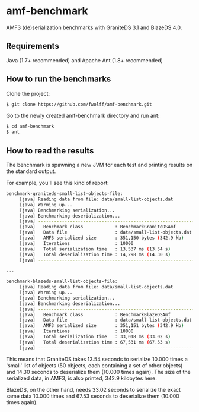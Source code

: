 amf-benchmark
====================

AMF3 (de)serialization benchmarks with GraniteDS 3.1 and BlazeDS 4.0.

Requirements
------------

Java (1.7+ recommended) and Apache Ant (1.8+ recommended)

How to run the benchmarks
-------------------------

Clone the project:

````bash
$ git clone https://github.com/fwolff/amf-benchmark.git
````

Go to the newly created amf-benchmark directory and run ant:

````bash
$ cd amf-benchmark
$ ant
````

How to read the results
-----------------------

The benchmark is spawning a new JVM for each test and printing results on the standard output.

For example, you'll see this kind of report:

````bash
benchmark-graniteds-small-list-objects-file:
     [java] Reading data from file: data/small-list-objects.dat
     [java] Warming up...
     [java] Benchmarking serialization...
     [java] Benchmarking deserialization...
     [java] -------------------------------------------------------------------------------
     [java]   Benchmark class            : BenchmarkGraniteDSAmf
     [java]   Data file                  : data/small-list-objects.dat
     [java]   AMF3 serialized size       : 351,150 bytes (342.9 kb)
     [java]   Iterations                 : 10000
     [java]   Total serialization time   : 13,537 ms (13.54 s)
     [java]   Total deserialization time : 14,298 ms (14.30 s)
     [java] -------------------------------------------------------------------------------

...

benchmark-blazeds-small-list-objects-file:
     [java] Reading data from file: data/small-list-objects.dat
     [java] Warming up...
     [java] Benchmarking serialization...
     [java] Benchmarking deserialization...
     [java] -------------------------------------------------------------------------------
     [java]   Benchmark class            : BenchmarkBlazeDSAmf
     [java]   Data file                  : data/small-list-objects.dat
     [java]   AMF3 serialized size       : 351,151 bytes (342.9 kb)
     [java]   Iterations                 : 10000
     [java]   Total serialization time   : 33,018 ms (33.02 s)
     [java]   Total deserialization time : 67,531 ms (67.53 s)
     [java] -------------------------------------------------------------------------------

````

This means that GraniteDS takes 13.54 seconds to serialize 10.000 times a 'small' list of objects (50 objects, each
containing a set of other objects) and 14.30 seconds to deserialize them (10.000 times again). The size of the
serialized data, in AMF3, is also printed, 342.9 kilobytes here.

BlazeDS, on the other hand, needs 33.02 seconds to serialize the exact same data 10.000 times and 67.53 seconds to 
deserialize them (10.000 times again).
